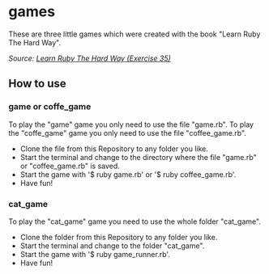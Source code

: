 # games #

These are three little games which were created with the book "Learn Ruby The Hard Way".

*Source: [Learn Ruby The Hard Way (Exercise 35)](http://ruby.learncodethehardway.org/ex35.html "Learn Ruby The Hard Way Exercice 35")*

## How to use ##

### game or coffe_game ###

To play the "game" game you only need to use the file "game.rb".
To play the "coffe_game" game you only need to use the file "coffee_game.rb".

* Clone the file from this Repository to any folder you like.
* Start the terminal and change to the directory where the file "game.rb" or "coffee_game.rb" is saved.
* Start the game with '$ ruby game.rb' or '$ ruby coffee_game.rb'.
* Have fun!

### cat_game ###

To play the "cat_game" game you need to use the whole folder "cat_game".

* Clone the folder from this Repository to any folder you like.
* Start the terminal and change to the folder "cat_game".
* Start the game with '$ ruby game_runner.rb'.
* Have fun!

